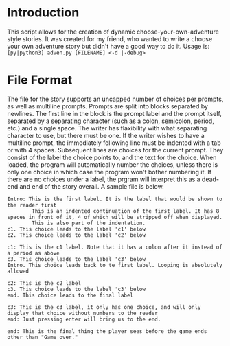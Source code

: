 # Introduction

This script allows for the creation of dynamic choose-your-own-adventure style stories. It was created for my friend, who wanted to write a choose your own adventure story but didn't have a good way to do it. Usage is:
  `[py|python3] adven.py [FILENAME] <-d |-debug>`
  
# File Format

The file for the story supports an uncapped number of choices per prompts, as well as multiline prompts.
Prompts are split into blocks separated by newlines. The first line in the block is the prompt label and the prompt itself, separated by a separating character (such as a colon, semicolon, period, etc.) and a single space.
The writer has flaxibility with what separating character to use, but there must be one.
If the writer wishes to have a multiline prompt, the immediately following line must be indented with a tab or with 4 spaces.
Subsequent lines are choices for the current prompt.  They consist of the label the choice points to, and the text for the choice.
When loaded, the program will automatically number the choices, unless there is only one choice in which case the program won't bother numbering it.
If there are no choices under a label, the prgram will interpret this as a dead-end and end of the story overall.
A sample file is below.

```
Intro: This is the first label. It is the label that would be shown to the reader first
        This is an indented continuation of the first label. It has 8 spaces in front of it, 4 of which will be stripped off when displayed.
        This is also part of the indentation.
c1. This choice leads to the label 'c1' below
c2. This choice leads to the label 'c2' below

c1: This is the c1 label. Note that it has a colon after it instead of a period as above
c3. This choice leads to the label 'c3' below
Intro. This choice leads back to te first label. Looping is absolutely allowed

c2: This is the c2 label
c3. This choice leads to the label 'c3' below
end. This choice leads to the final label

c3: This is the c3 label, it only has one choice, and will only display that choice without numbers to the reader
end: Just pressing enter will bring us to the end.

end: This is the final thing the player sees before the game ends other than "Game over."

```

